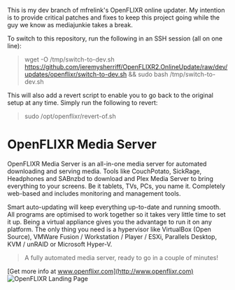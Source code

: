 This is my dev branch of mfrelink's OpenFLIXR online updater.  My intention is to provide critical patches and fixes to keep this project going while the guy we know as mediajunkie takes a break.

To switch to this repository, run the following in an SSH session (all on one line):
> wget -O /tmp/switch-to-dev.sh https://github.com/jeremysherriff/OpenFLIXR2.OnlineUpdate/raw/dev/updates/openflixr/switch-to-dev.sh && sudo bash /tmp/switch-to-dev.sh

This will also add a revert script to enable you to go back to the original setup at any time.
Simply run the following to revert:
> sudo /opt/openflixr/revert-of.sh

# OpenFLIXR Media Server
OpenFLIXR Media Server is an all-in-one media server for automated downloading and serving media. Tools like CouchPotato, SickRage, Headphones and SABnzbd to download and Plex Media Server to bring everything to your screens. Be it tablets, TVs, PCs, you name it. Completely web-based and includes monitoring and management tools.

Smart auto-updating will keep everything up-to-date and running smooth. All programs are optimised to work together so it takes very little time to set it up. Being a virtual appliance gives you the advantage to run it on any platform. The only thing you need is a hypervisor like VirtualBox (Open Source), VMWare Fusion / Workstation / Player / ESXi, Parallels Desktop, KVM / unRAID or Microsoft Hyper-V.



> A fully automated media server, ready to go in a couple of minutes!


[Get more info at www.openflixr.com](http://www.openflixr.com)
![OpenFLIXR Landing Page](/img/screen.png)
